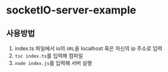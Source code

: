 # socketIO-server-example

## 사용방법
1. index.ts 파일에서 io의 `URL`을 localhost 혹은 자신의 ip 주소로 입력
2. `tsc index.ts`를 입력해 컴파일
3. `node index.js`를 입력해 서버 실행
